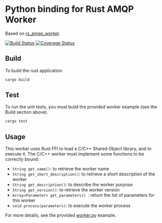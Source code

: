 # Python binding for Rust AMQP Worker
Based on [rs_amqp_worker](https://github.com/media-cloud-ai/rs_amqp_worker).

[![Build Status](https://travis-ci.org/media-cloud-ai/py_amqp_worker.svg?branch=master)](https://travis-ci.org/media-cloud-ai/py_amqp_worker)
[![Coverage Status](https://coveralls.io/repos/github/media-cloud-ai/py_amqp_worker/badge.svg?branch=master)](https://coveralls.io/github/media-cloud-ai/py_amqp_worker?branch=master)

## Build
To build the rust application
```bash
cargo build
```

## Test
To run the unit tests, you must build the provided worker example (see the Build section above).
```bash
cargo test
```

## Usage

This worker uses Rust FFI to load a C/C++ Shared Object library, and to execute it. The C/C++ worker must implement some functions to be correctly bound:

 * `String get_name()`: to retrieve the worker name
 * `String get_short_description()`: to retrieve a short description of the worker
 * `String get_description()`: to describe the worker purpose
 * `String get_version()`: to retrieve the worker version
 * `Array<Parameter> get_parameters() `: return the list of parameters for this worker
 * `void process(parameters)`: to execute the worker process

For more details, see the provided [worker.py](worker.py) example.
